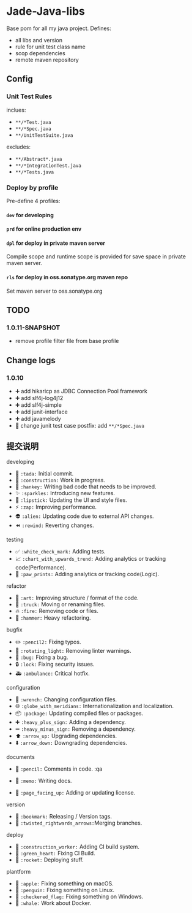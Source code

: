 Jade-Java-libs
======================

Base pom for all my java project. Defines:

* all libs and version
* rule for unit test class name
* scop dependencies
* remote maven repository

Config
----------------------

### Unit Test Rules

inclues:

* `**/*Test.java`
* `**/*Spec.java`
* `**/UnitTestSuite.java`

excludes:

* `**/Abstract*.java`
* `**/*IntegrationTest.java`
* `**/*Tests.java`

### Deploy by profile

Pre-define 4 profiles:

#### `dev` for developing

#### `prd` for online production env

#### `dpl` for deploy in private maven server

Compile scope and runtime scope is provided for save space in 
private maven server.

#### `rls` for deploy in oss.sonatype.org maven repo

Set maven server to oss.sonatype.org



TODO
----------------------

### 1.0.11-SNAPSHOT

* remove profile filter file from base profile

Change logs
----------------------

### 1.0.10

* :heavy_plus_sign: add hikaricp as JDBC Connection Pool framework
* :heavy_plus_sign: add slf4j-log4j12
* :heavy_plus_sign: add slf4j-simple
* :heavy_plus_sign: add junit-interface
* :heavy_plus_sign: add javamelody
* :wrench: change junit test case postfix: add `**/*Spec.java`

提交说明
-------------------

developing

* :tada:                      `:tada:`                     Initial commit.
* :construction:              `:construction:`             Work in progress.
* :hankey:                    `:hankey:`                   Writing bad code that needs to be improved.
* :sparkles:                  `:sparkles:`                 Introducing new features.
* :lipstick:                  `:lipstick:`                 Updating the UI and style files.
* :zap:                       `:zap:`                      Improving performance.
* :alien:                     `:alien:`                    Updating code due to external API changes.
* :rewind:                    `:rewind:`                   Reverting changes.

testing

* :white_check_mark:          `:white_check_mark:`         Adding tests.
* :chart_with_upwards_trend:  `:chart_with_upwards_trend:` Adding analytics or tracking code(Performance).
* :paw_prints:                `:paw_prints:`               Adding analytics or tracking code(Logic).

refactor

* :art:                       `:art:`                      Improving structure / format of the code.
* :truck:                     `:truck:`                    Moving or renaming files.
* :fire:                      `:fire:`                     Removing code or files.
* :hammer:                    `:hammer:`                   Heavy refactoring.

bugfix

* :pencil2:                   `:pencil2:`                  Fixing typos.
* :rotating_light:            `:rotating_light:`           Removing linter warnings.
* :bug:                       `:bug:`                      Fixing a bug.
* :lock:                      `:lock:`                     Fixing security issues.
* :ambulance:                 `:ambulance:`                Critical hotfix.

configuration

* :wrench:                    `:wrench:`                   Changing configuration files.
* :globe_with_meridians:      `:globe_with_meridians:`     Internationalization and localization.
* :package:                   `:package:`                  Updating compiled files or packages.
* :heavy_plus_sign:           `:heavy_plus_sign:`          Adding a dependency.
* :heavy_minus_sign:          `:heavy_minus_sign:`         Removing a dependency.
* :arrow_up:                  `:arrow_up:`                 Upgrading dependencies.
* :arrow_down:                `:arrow_down:`               Downgrading dependencies.

documents

* :pencil:                    `:pencil:`                   Comments in code.
:qa

* :memo:                      `:memo:`                     Writing docs.
* :page_facing_up:            `:page_facing_up:`           Adding or updating license.

version

* :bookmark:                  `:bookmark:`                 Releasing / Version tags.
* :twisted_rightwards_arrows: `:twisted_rightwards_arrows:`Merging branches.

deploy

* :construction_worker:       `:construction_worker:`      Adding CI build system.
* :green_heart:               `:green_heart:`              Fixing CI Build.
* :rocket:                    `:rocket:`                   Deploying stuff.

plantform

* :apple:                     `:apple:`                    Fixing something on macOS.
* :penguin:                   `:penguin:`                  Fixing something on Linux.
* :checkered_flag:            `:checkered_flag:`           Fixing something on Windows.
* :whale:                     `:whale:`                    Work about Docker.


